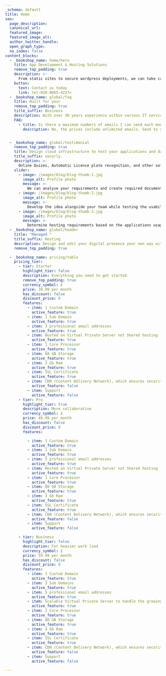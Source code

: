 ```yaml
---
_schema: default
title: Home
seo:
  page_description:
  canonical_url:
  featured_image:
  featured_image_alt:
  author_twitter_handle:
  open_graph_type:
  no_index: false
content_blocks:
  - _bookshop_name: home/hero
    title: App Development & Hosting Solutions
    remove_top_padding: true
    description: >-
      From static sites to secure wordpress deployments, we can take care of your internet presence.
    button:
      text: Contact us today
      link: tel:020-8665-4227<
  - _bookshop_name: global/faq
    title: Built for your
    remove_top_padding: true
    title_suffix: Business
    description: With over 30 years experience within various IT services including hardware, networking, software development, Dev Ops and more.
    FAQ:
      - title: Is there a maximum numbers of emails I can send each month?
        description: No, the prices include unlimited emails. Send to your heart's content.


  - _bookshop_name: global/testimonial
    remove_top_padding: true
    title: Design cloud infrastructure to host your applications and data
    title_suffix: securly.
    description: >-
      Online Quizes, Automatic Licence plate recognition, and other software designed to run in a browser but does not require an internet connection to operate. 
    slider:
      - image: /images/blog/blog-thumb-1.jpg
        image_alt: Profile photo 
        message: >-
          We can analyse your requirements and create required documentation to design IT Solutions to meet your required business needs.
      - image: /images/blog/blog-thumb-2.jpg
        image_alt: Profile photo 
        message: >-
          Develop the idea alongside your team while testing the usability and functionality of the created software.
      - image: /images/blog/blog-thumb-3.jpg
        image_alt: Profile photo 
        message: >-
          Determine hosting requirements based on the applications usage criteria and deploy on the cloud or locally.
  - _bookshop_name: global/header
    title: "Managed "
    title_suffix: Hosting
    description: Design and edit your digital presence your own way with a Content Management System. 
    remove_top_padding: true

  - _bookshop_name: pricing/table
    pricing_tier:
      - tier: Starter
        highlight_tier: false
        description: Everything you need to get started.
        remove_top_padding: true
        currency_symbol: £
        price: 39.99 per month
        has_discount: false
        discount_price: 0
        features:
          - item: 1 Custom Domain
            active_feature: true
          - item: 1 Sub Domain
            active_feature: true
          - item: 3 professional email addresses
            active_feature: true
          - item: Hosted on Virtual Private Server not Shared hosting
            active_feature: true
          - item: 1 Core Processor
            active_feature: true
          - item: 60 GB Storage
            active_feature: true
          - item: 3 Gb Ram
            active_feature: true
          - item: SSL Certificate 
            active_feature: true
          - item: CDN (Content Delivery Network), which ensures security against DDOS (Denial Of Service) attacks
            active_feature: false
          - item: Support
            active_feature: false
      - tier: Pro
        highlight_tier: true
        description: More collaborative 
        currency_symbol: £
        price: 49.99 per month
        has_discount: false
        discount_price: 0
        features:

          - item: 1 Custom Domain
            active_feature: true
          - item: 1 Sub Domain
            active_feature: true
          - item: 5 professional email addresses
            active_feature: true
          - item: Hosted on Virtual Private Server not Shared hosting
            active_feature: true
          - item: 1 Core Processor
            active_feature: true
          - item: 60 GB Storage
            active_feature: true
          - item: 3 Gb Ram
            active_feature: true
          - item: SSL Certificate 
            active_feature: true
          - item: CDN (Content Delivery Network), which ensures security against DDOS (Denial Of Service) attacks
            active_feature: false
          - item: Support
            active_feature: false

      - tier: Business
        highlight_tier: false
        description: For heavier work load
        currency_symbol: £
        price: 59.99 per month
        has_discount: false
        discount_price: 0
        features:
          - item: 1 Custom Domain
            active_feature: true
          - item: 3 Sub Domains
            active_feature: true
          - item: 5 professional email addresses
            active_feature: true
          - item: Scalable Virtual Private Server to handle the growing traffic.
            active_feature: true
          - item: 2 Core Processor
            active_feature: true
          - item: 80 GB Storage
            active_feature: true
          - item: 4 Gb Ram
            active_feature: true
          - item: SSL Certificate 
            active_feature: true
          - item: CDN (Content Delivery Network), which ensures security against DDOS (Denial Of Service) attacks
            active_feature: false
          - item: Support
            active_feature: false

---
```

